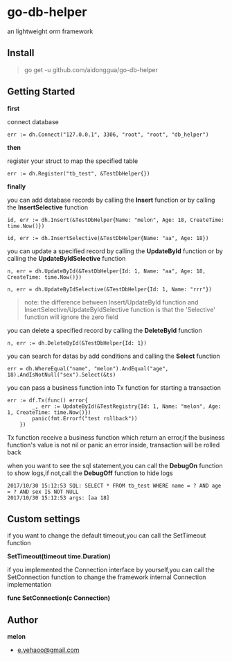 # go-db-helper
an lightweight orm framework


## Install
> go get -u github.com/aidonggua/go-db-helper

## Getting Started

**first**

connect database

    err := dh.Connect("127.0.0.1", 3306, "root", "root", "db_helper")

**then**

register your struct to map the specified table

	err := dh.Register("tb_test", &TestDbHelper{})

**finally**

you can add database records by calling the **Insert** function or by calling the **InsertSelective** function

	id, err := dh.Insert(&TestDbHelper{Name: "melon", Age: 18, CreateTime: time.Now()})

	id, err := dh.InsertSelective(&TestDbHelper{Name: "aa", Age: 18})

 you can update a specified record by calling the **UpdateById** function or by calling the **UpdateByIdSelective** function

 	n, err = dh.UpdateById(&TestDbHelper{Id: 1, Name: "aa", Age: 18, CreateTime: time.Now()})

 	n, err = dh.UpdateByIdSelective(&TestDbHelper{Id: 1, Name: "rrr"})


> note: the difference between Insert/UpdateById function and InsertSelective/UpdateByIdSelective function is that the 'Selective' function will ignore the zero field

you can delete a specified record by calling the **DeleteById** function

	n, err := dh.DeleteById(&TestDbHelper{Id: 1})

you can search for datas by add conditions and calling the **Select** function

	err = dh.WhereEqual("name", "melon").AndEqual("age", 18).AndIsNotNull("sex").Select(&ts)

you can pass a business function into Tx function for starting a transaction

	err := df.Tx(func() error{
			_, err := UpdateById(&TestRegistry{Id: 1, Name: "melon", Age: 1, CreateTime: time.Now()})
			panic(fmt.Errorf("test rollback"))
		})

Tx function receive a business function which return an error,if the business function's value is not nil or panic an error inside, transaction will be rolled back

when you want to see the sql statement,you can call the **DebugOn** function to show logs,if not,call the **DebugOff** function to hide logs

	2017/10/30 15:12:53 SQL: SELECT * FROM tb_test WHERE name = ? AND age = ? AND sex IS NOT NULL
	2017/10/30 15:12:53 args: [aa 18]

## Custom settings

if you want to change the default timeout,you can call the SetTimeout function

**SetTimeout(timeout time.Duration)**

if you implemented the Connection interface by yourself,you can call the SetConnection function to change the framework internal Connection implementation

**func SetConnection(c Connection)**


## Author
**melon**

- e.yehaoo@gmail.com
